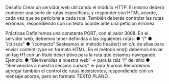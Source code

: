 Desafío
Crear un servidor web utilizando el
módulo HTTP.
El mismo deberá contener una serie de
rutas específicas, y responder con
HTML acorde, cada vez que se
peticiona a cada ruta.
También deberás controlar las rutas
erróneas, respondiendo con un texto
acorde ante una petición errónea

Prácticas
Definiremos una constante PORT, con el valor 3008. En el servidor web, debemos
tener definidas a las siguientes rutas:
● “/”
● “/cursos”
● “/contacto”
Sesteamos el método header() en c/u de ellas para enviar content-type en formato
HTML. En el método end() debemos enviar un tag H1 con un título descriptivo para
la ruta que estamos navegando. Ejemplo:
● “Bienvenidas a nuestra web” => para la raíz “/” del sitio
● “Bienvenidas a nuestra sección cursos” => para /cursos
Recordemos agregar también el control de rutas inexistentes, respondiendo con un
mensaje acorde, pero en formato TEXTO PLANO.